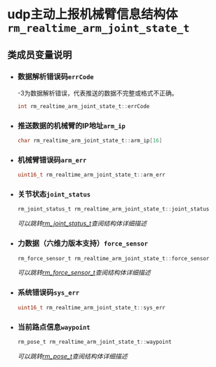 # udp主动上报机械臂信息结构体`rm_realtime_arm_joint_state_t`

## 类成员变量说明

- ### 数据解析错误码`errCode`

    -3为数据解析错误，代表推送的数据不完整或格式不正确。

    ```C  
    int rm_realtime_arm_joint_state_t::errCode
    ```

- ### 推送数据的机械臂的IP地址`arm_ip`

    ```C  
    char rm_realtime_arm_joint_state_t::arm_ip[16]
    ```

- ### 机械臂错误码`arm_err`

    ```C  
    uint16_t rm_realtime_arm_joint_state_t::arm_err
    ```

- ### 关节状态`joint_status`

    ```C  
    rm_joint_status_t rm_realtime_arm_joint_state_t::joint_status
    ```

    *可以跳转[rm_joint_status_t](../struct/jointStatus)查阅结构体详细描述*

- ### 力数据（六维力版本支持）`force_sensor`

    ```C  
    rm_force_sensor_t rm_realtime_arm_joint_state_t::force_sensor
    ```

    *可以跳转[rm_force_sensor_t](../struct/forceSensor)查阅结构体详细描述*

- ### 系统错误码`sys_err`

    ```C  
    uint16_t rm_realtime_arm_joint_state_t::sys_err
    ```

- ### 当前路点信息`waypoint`

    ```C  
    rm_pose_t rm_realtime_arm_joint_state_t::waypoint
    ```

    *可以跳转[rm_pose_t](../struct/pose)查阅结构体详细描述*
